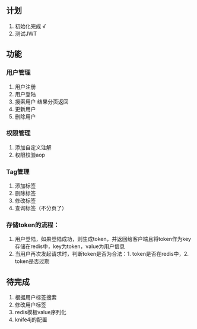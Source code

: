 ## 计划
1. 初始化完成 √
2. 测试JWT

## 功能
### 用户管理
1. 用户注册
2. 用户登陆
3. 搜索用户 结果分页返回
4. 更新用户
5. 删除用户

### 权限管理
1. 添加自定义注解
2. 权限校验aop

### Tag管理
1. 添加标签
2. 删除标签
3. 修改标签
4. 查询标签（不分页了）

### 存储token的流程：
1. 用户登陆，如果登陆成功，则生成token，并返回给客户端且将token作为key存储在redis中，key为token，value为用户信息
2. 当用户再次发起请求时，判断token是否为合法：1. token是否在redis中，2. token是否过期


## 待完成
1. 根据用户标签搜索
2. 修改用户标签
3. redis模板value序列化
4. knife4j的配置

